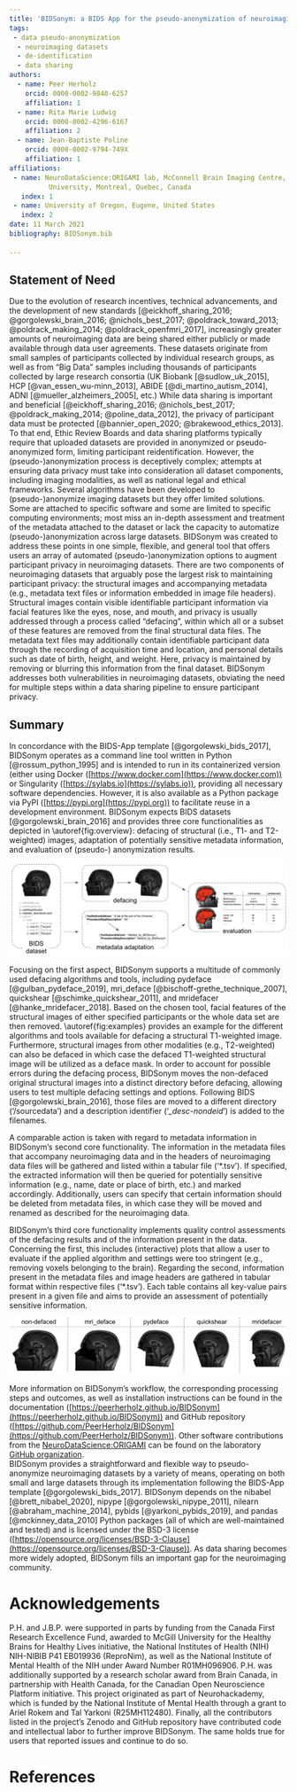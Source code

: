 ```yaml
---
title: 'BIDSonym: a BIDS App for the pseudo-anonymization of neuroimaging datasets'
tags:
 - data pseudo-anonymization 
  - neuroimaging datasets
  - de-identification
  - data sharing
authors:
  - name: Peer Herholz
    orcid: 0000-0002-9840-6257
    affiliation: 1
  - name: Rita Marie Ludwig
    orcid: 0000-0002-4296-6167
    affiliation: 2
  - name: Jean-Baptiste Poline
    orcid: 0000-0002-9794-749X
    affiliation: 1
affiliations:
 - name: NeuroDataScience:ORIGAMI lab, McConnell Brain Imaging Centre, The Neuro (Montreal Neurological Institute-Hospital), Faculty of Medicine, McGill
          University, Montreal, Quebec, Canada
   index: 1
 - name: University of Oregon, Eugene, United States
   index: 2
date: 11 March 2021
bibliography: BIDSonym.bib

---
```


## Statement of Need
Due to the evolution of research incentives, technical advancements, and the development of new standards [@eickhoff_sharing_2016; @gorgolewski_brain_2016; @nichols_best_2017; @poldrack_toward_2013; @poldrack_making_2014; @poldrack_openfmri_2017], increasingly greater amounts of neuroimaging data are being shared either publicly or made available through data user agreements. These datasets originate from small samples of participants collected by individual research groups, as well as from “Big Data” samples including thousands of participants collected by large research consortia (UK Biobank [@sudlow_uk_2015], HCP [@van_essen_wu-minn_2013], ABIDE [@di_martino_autism_2014], ADNI [@mueller_alzheimers_2005], etc.) While data sharing is important and beneficial [@eickhoff_sharing_2016; @nichols_best_2017; @poldrack_making_2014; @poline_data_2012], the privacy of participant data must be protected [@bannier_open_2020; @brakewood_ethics_2013]. To that end, Ethic Review Boards and data sharing platforms typically require that uploaded datasets are provided in anonymized or pseudo-anonymized form, limiting participant reidentification.  However, the (pseudo-)anonymization process is deceptively complex; attempts at ensuring data privacy must take into consideration all dataset components, including imaging modalities, as well as national legal and ethical frameworks. Several algorithms have been developed to (pseudo-)anonymize imaging datasets but they offer limited solutions. Some are attached to specific software and some are limited to specific computing environments; most miss an in-depth assessment and treatment of the metadata attached to the dataset or lack the capacity to automatize (pseudo-)anonymization across large datasets. BIDSonym was created to address these points in one simple, flexible, and general tool that offers users an array of automated (pseudo-)anonymization options to augment participant privacy in neuroimaging datasets. There are two components of neuroimaging datasets that arguably pose the largest risk to maintaining participant privacy: the structural images and accompanying metadata (e.g., metadata text files or information embedded in image file headers). Structural images contain visible identifiable participant information via facial features like the eyes, nose, and mouth, and privacy is usually addressed through a process called “defacing”, within which all or a subset of these features are removed from the final structural data files. The metadata text files may additionally contain identifiable participant data through the recording of acquisition time and location, and personal details such as date of birth, height, and weight. Here, privacy is maintained by removing or blurring this information from the final dataset. BIDSonym addresses both vulnerabilities in neuroimaging datasets, obviating the need for multiple steps within a data sharing pipeline to ensure participant privacy.

## Summary
In concordance with the BIDS-App template [@gorgolewski_bids_2017], BIDSonym operates as a command line tool written in Python [@rossum_python_1995] and is intended to run in its containerized version (either using Docker ([https://www.docker.com](https://www.docker.com)) or Singularity ([https://sylabs.io](https://sylabs.io)), providing all necessary software dependencies. However, it is also available as a Python package via PyPI ([https://pypi.org](https://pypi.org)) to facilitate reuse in a development environment. BIDSonym expects BIDS datasets [@gorgolewski_brain_2016] and provides three core functionalities as depicted in \autoref{fig:overview}: defacing of structural (i.e., T1- and T2-weighted) images, adaptation of potentially sensitive metadata information, and evaluation of (pseudo-) anonymization results.


![Overview of BIDSonym’s functionality | Providing a dataset in BIDS as input, structural images are defaced, meta-data fields adapted as requested, and the performance of the defacing, as well as all metadata fields (in both the json sidecar files and image headers) evaluated.\label{fig:overview}](bidsonym_functionality.png)



Focusing on the first aspect, BIDSonym supports a multitude of commonly used defacing algorithms and tools, including pydeface [@gulban_pydeface_2019], mri_deface [@bischoff-grethe_technique_2007], quickshear [@schimke_quickshear_2011], and mridefacer [@hanke_mridefacer_2018]. Based on the chosen tool, facial features of the structural images of either specified participants or the whole data set are then removed. \autoref{fig:examples} provides an example for the different algorithms and tools available for defacing a structural T1-weighted image. Furthermore, structural images from other modalities (e.g., T2-weighted) can also be defaced in which case the defaced T1-weighted structural image will be utilized as a deface mask. In order to account for possible errors during the defacing process, BIDSonym moves the non-defaced original structural images into a distinct directory before defacing, allowing users to test multiple defacing settings and options. Following BIDS [@gorgolewski_brain_2016], those files are moved to a different directory (‘/sourcedata’) and a description identifier (‘*_desc-nondeid*’) is added to the filenames. 

A comparable action is taken with regard to metadata information in BIDSonym’s second core functionality. The information in the metadata files that accompany neuroimaging data and in the headers of neuroimaging data files will be gathered and listed within a tabular file (‘*.tsv’). If specified, the extracted information will then be queried for potentially sensitive information (e.g., name, date or place of birth, etc.) and marked accordingly. Additionally, users can specify that certain information should be deleted from metadata files, in which case they will be moved and renamed as described for the neuroimaging data.

BIDSonym’s third core functionality implements quality control assessments of the defacing results and of the information present in the data. Concerning the first, this includes (interactive) plots that allow a user to evaluate if the applied algorithm and settings were too stringent (e.g., removing voxels belonging to the brain). Regarding the second, information present in the metadata files and image headers are gathered in tabular format within respective files (‘*.tsv’). Each table contains all key-value pairs present in a given file and aims to provide an assessment of potentially sensitive
information.

![Defacing examples | Results of the different algorithms and tools (columns) included in BIDSonym, displayed in comparison to the corresponding original structural image (most left).\label{fig:examples}](bidsonym_example.png)

More information on BIDSonym’s workflow, the corresponding processing steps and outcomes, as well as installation instructions can be found in the documentation ([https://peerherholz.github.io/BIDSonym](https://peerherholz.github.io/BIDSonym)) and GitHub repository ([https://github.com/PeerHerholz/BIDSonym](https://github.com/PeerHerholz/BIDSonym)). Other software contributions from the [NeuroDataScience:ORIGAMI](neurodatascience.github.io/)  can be found on the laboratory [GitHub organization](github.com/neurodatascience/).   
BIDSonym provides a straightforward and flexible way to pseudo-anonymize neuroimaging datasets by a variety of means, operating on both small and large datasets through its implementation following the BIDS-App template [@gorgolewski_bids_2017]. BIDSonym depends on the nibabel [@brett_nibabel_2020], nipype [@gorgolewski_nipype_2011], nilearn [@abraham_machine_2014], pybids [@yarkoni_pybids_2019], and pandas [@mckinney_data_2010] Python packages (all of which are well-maintained and tested) and is licensed under the BSD-3 license ([https://opensource.org/licenses/BSD-3-Clause](https://opensource.org/licenses/BSD-3-Clause)). As data sharing becomes more widely adopted, BIDSonym fills an important gap for the neuroimaging community.



# Acknowledgements

P.H. and J.B.P. were supported in parts by funding from the Canada First Research Excellence Fund, awarded to McGill University for the Healthy Brains for
Healthy Lives initiative, the National Institutes of Health (NIH) NIH-NIBIB P41 EB019936 (ReproNim), as well as the National Institute of Mental Health of the NIH under Award Number R01MH096906. P.H. was additionally supported by a research scholar award from Brain Canada, in partnership with Health Canada, for the Canadian Open Neuroscience Platform initiative. This project originated as part of Neurohackademy, which is funded by the National Institute of Mental Health through a grant to Ariel Rokem and Tal Yarkoni (R25MH112480). Finally, all the contributors listed in the project’s Zenodo and GitHub repository have contributed code and intellectual labor to further improve BIDSonym. The same holds true for users that reported issues and continue to do so.

# References
